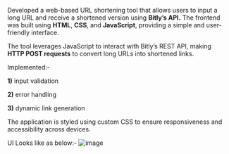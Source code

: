 Developed a web-based URL shortening tool that allows users to input a long URL and receive a shortened version using **Bitly’s API.** The frontend was built using **HTML**, **CSS**, and **JavaScript**, providing a simple and user-friendly interface.

The tool leverages JavaScript to interact with Bitly’s REST API, making **HTTP POST requests** to convert long URLs into shortened links.

Implemented:-

**1)** input validation

**2)** error handling

**3)** dynamic link generation


 The application is styled using custom CSS to ensure responsiveness and accessibility across devices.

UI Looks like as below:-
![image](https://github.com/user-attachments/assets/d13ed94f-c5ad-4b8e-b835-8e8f2967eb35)

